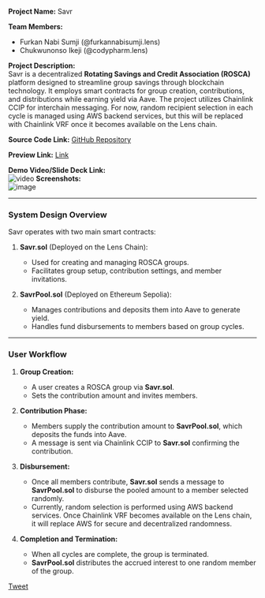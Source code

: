 **Project Name:** Savr  

**Team Members:**  
- Furkan Nabi Sumji (@furkannabisumji.lens)  
- Chukwunonso Ikeji (@codypharm.lens)  

**Project Description:**  
Savr is a decentralized **Rotating Savings and Credit Association (ROSCA)** platform designed to streamline group savings through blockchain technology. It employs smart contracts for group creation, contributions, and distributions while earning yield via Aave. The project utilizes Chainlink CCIP for interchain messaging. For now, random recipient selection in each cycle is managed using AWS backend services, but this will be replaced with Chainlink VRF once it becomes available on the Lens chain.  

**Source Code Link:** [GitHub Repository](https://github.com/furkannabisumji/savr)

**Preview Link:**  [Link](https://savr-lens.vercel.app/)

**Demo Video/Slide Deck Link:**  
![video](https://www.youtube.com/watch?v=SPcrl6YH0oQ)
**Screenshots:**  
![image](https://imgur.com/a/KD1rqF5)

---

### **System Design Overview**  

Savr operates with two main smart contracts:  

1. **Savr.sol** (Deployed on the Lens Chain):  
   - Used for creating and managing ROSCA groups.  
   - Facilitates group setup, contribution settings, and member invitations.  

2. **SavrPool.sol** (Deployed on Ethereum Sepolia):  
   - Manages contributions and deposits them into Aave to generate yield.  
   - Handles fund disbursements to members based on group cycles.  

---

### **User Workflow**  

1. **Group Creation:**  
   - A user creates a ROSCA group via **Savr.sol**.  
   - Sets the contribution amount and invites members.  

2. **Contribution Phase:**  
   - Members supply the contribution amount to **SavrPool.sol**, which deposits the funds into Aave.  
   - A message is sent via Chainlink CCIP to **Savr.sol** confirming the contribution.  

3. **Disbursement:**  
   - Once all members contribute, **Savr.sol** sends a message to **SavrPool.sol** to disburse the pooled amount to a member selected randomly.  
   - Currently, random selection is performed using AWS backend services. Once Chainlink VRF becomes available on the Lens chain, it will replace AWS for secure and decentralized randomness.  

4. **Completion and Termination:**  
   - When all cycles are complete, the group is terminated.  
   - **SavrPool.sol** distributes the accrued interest to one random member of the group.  

[Tweet](https://x.com/furkannabisumji/status/1876474036135637034?t=1FDnBZVw-fExq464hrzTVA&s=19)